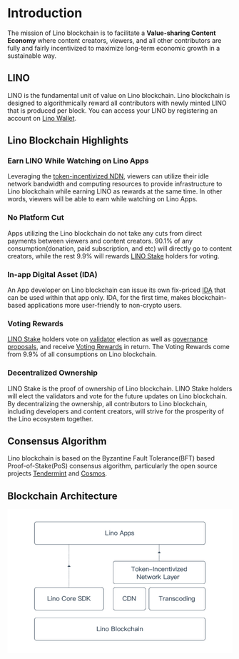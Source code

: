 # Introduction

The mission of Lino blockchain is to facilitate a **Value-sharing Content Economy** where content creators, viewers, and all other contributors are fully and fairly incentivized to maximize long-term economic growth in a sustainable way.

## LINO

LINO is the fundamental unit of value on Lino blockchain. Lino blockchain is designed to algorithmically reward all contributors with newly minted LINO that is produced per block. You can access your LINO by registering an account on [Lino Wallet](https://account.lino.network).
## Lino Blockchain Highlights

### Earn LINO While Watching on Lino Apps

Leveraging the [token-incentivized NDN](../blockchain/ndn.html), viewers can utilize their idle network bandwidth and computing resources to provide infrastructure to Lino blockchain while earning LINO as rewards at the same time. In other words, viewers will be able to earn while watching on Lino Apps.

### No Platform Cut

Apps utilizing the Lino blockchain do not take any cuts from direct payments between viewers and content creators. 90.1% of any consumption(donation, paid subscription, and etc) will directly go to content creators, while the rest 9.9% will rewards [LINO Stake](../overview/ls.html) holders for voting.

### In-app Digital Asset (IDA)

An App developer on Lino blockchain can issue its own fix-priced [IDA](../blockchain/ida.html) that can be used within that app only. IDA, for the first time, makes blockchain-based applications more user-friendly to non-crypto users.

### Voting Rewards

[LINO Stake](../overview/ls.html) holders vote on [validator](../blockchain/validator.html) election as well as [governance proposals](../blockchain/governance.html), and receive [Voting Rewards](../overview/ls.html#voting-rewards) in return. The Voting Rewards come from 9.9% of all consumptions on Lino blockchain.

### Decentralized Ownership

LINO Stake is the proof of ownership of Lino blockchain. LINO Stake holders will elect the validators and vote for the future updates on Lino blockchain. By decentralizing the ownership, all contributors to Lino blockchain, including developers and content creators, will strive for the prosperity of the Lino ecosystem together.

## Consensus Algorithm

Lino blockchain is based on the Byzantine Fault Tolerance(BFT) based Proof-of-Stake(PoS) consensus algorithm, particularly the open source projects [Tendermint](https://tendermint.com/) and [Cosmos](https://cosmos.network/).

## Blockchain Architecture

<p align="center" style="text-align: center;"><img align="center" src="../.vuepress/public/architecture.jpg" /></p>
